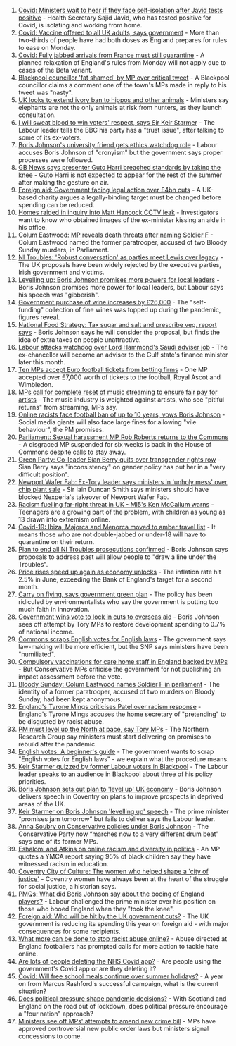 1. [Covid: Ministers wait to hear if they face self-isolation after Javid tests positive](https://www.bbc.co.uk/news/uk-57877373) - Health Secretary Sajid Javid, who has tested positive for Covid, is isolating and working from home.
2. [Covid: Vaccine offered to all UK adults, says government](https://www.bbc.co.uk/news/uk-57876608) - More than two-thirds of people have had both doses as England prepares for rules to ease on Monday.
3. [Covid: Fully jabbed arrivals from France must still quarantine](https://www.bbc.co.uk/news/uk-57869880) - A planned relaxation of England's rules from Monday will not apply due to cases of the Beta variant.
4. [Blackpool councillor 'fat shamed' by MP over critical tweet](https://www.bbc.co.uk/news/uk-england-lancashire-57873811) - A Blackpool councillor claims a comment one of the town's MPs made in reply to his tweet was "nasty".
5. [UK looks to extend ivory ban to hippos and other animals](https://www.bbc.co.uk/news/uk-politics-57867935) - Ministers say elephants are not the only animals at risk from hunters, as they launch consultation.
6. [I will sweat blood to win voters' respect, says Sir Keir Starmer](https://www.bbc.co.uk/news/uk-politics-57848266) - The Labour leader tells the BBC his party has a "trust issue", after talking to some of its ex-voters.
7. [Boris Johnson's university friend gets ethics watchdog role](https://www.bbc.co.uk/news/uk-politics-57860969) - Labour accuses Boris Johnson of "cronyism" but the government says proper processes were followed.
8. [GB News says presenter Guto Harri breached standards by taking the knee](https://www.bbc.co.uk/news/entertainment-arts-57862332) - Guto Harri is not expected to appear for the rest of the summer after making the gesture on air.
9. [Foreign aid: Government facing legal action over £4bn cuts](https://www.bbc.co.uk/news/uk-politics-57860963) - A UK-based charity argues a legally-binding target must be changed before spending can be reduced.
10. [Homes raided in inquiry into Matt Hancock CCTV leak](https://www.bbc.co.uk/news/uk-politics-57853164) - Investigators want to know who obtained images of the ex-minister kissing an aide in his office.
11. [Colum Eastwood: MP reveals death threats after naming Soldier F](https://www.bbc.co.uk/news/uk-northern-ireland-foyle-west-57863054) - Colum Eastwood named the former paratrooper, accused of two Bloody Sunday murders, in Parliament.
12. [NI Troubles: 'Robust conversation' as parties meet Lewis over legacy](https://www.bbc.co.uk/news/uk-northern-ireland-57858073) - The UK proposals have been widely rejected by the executive parties, Irish government and victims.
13. [Levelling up: Boris Johnson promises more powers for local leaders](https://www.bbc.co.uk/news/uk-politics-57844084) - Boris Johnson promises more power for local leaders, but Labour says his speech was "gibberish".
14. [Government purchase of wine increases by £26,000](https://www.bbc.co.uk/news/uk-politics-57848267) - The "self-funding" collection of fine wines was topped up during the pandemic, figures reveal.
15. [National Food Strategy: Tax sugar and salt and prescribe veg, report says](https://www.bbc.co.uk/news/uk-57838103) - Boris Johnson says he will consider the proposal, but finds the idea of extra taxes on people unattractive.
16. [Labour attacks watchdog over Lord Hammond's Saudi adviser job](https://www.bbc.co.uk/news/uk-politics-57850904) - The ex-chancellor will become an adviser to the Gulf state's finance minister later this month.
17. [Ten MPs accept Euro football tickets from betting firms](https://www.bbc.co.uk/news/uk-politics-57848269) - One MP accepted over £7,000 worth of tickets to the football, Royal Ascot and Wimbledon.
18. [MPs call for complete reset of music streaming to ensure fair pay for artists](https://www.bbc.co.uk/news/entertainment-arts-57838473) - The music industry is weighted against artists, who see "pitiful returns" from streaming, MPs say.
19. [Online racists face football ban of up to 10 years, vows Boris Johnson](https://www.bbc.co.uk/news/uk-politics-57837003) - Social media giants will also face large fines for allowing "vile behaviour", the PM promises.
20. [Parliament: Sexual harassment MP Rob Roberts returns to the Commons](https://www.bbc.co.uk/news/uk-wales-politics-57834541) - A disgraced MP suspended for six weeks is back in the House of Commons despite calls to stay away.
21. [Green Party: Co-leader Sian Berry quits over transgender rights row](https://www.bbc.co.uk/news/uk-politics-57840545) - Sian Berry says "inconsistency" on gender policy has put her in a "very difficult position".
22. [Newport Wafer Fab: Ex-Tory leader says ministers in 'unholy mess' over chip plant sale](https://www.bbc.co.uk/news/uk-wales-politics-57820305) - Sir Iain Duncan Smith says ministers should have blocked Nexperia's takeover of Newport Wafer Fab.
23. [Racism fuelling far-right threat in UK - MI5's Ken McCallum warns](https://www.bbc.co.uk/news/uk-57829261) - Teenagers are a growing part of the problem, with children as young as 13 drawn into extremism online.
24. [Covid-19: Ibiza, Majorca and Menorca moved to amber travel list](https://www.bbc.co.uk/news/uk-57839184) - It means those who are not double-jabbed or under-18 will have to quarantine on their return.
25. [Plan to end all NI Troubles prosecutions confirmed](https://www.bbc.co.uk/news/uk-northern-ireland-57829037) - Boris Johnson says proposals to address past will allow people to "draw a line under the Troubles".
26. [Price rises speed up again as economy unlocks](https://www.bbc.co.uk/news/business-57826826) - The inflation rate hit 2.5% in June, exceeding the Bank of England's target for a second month.
27. [Carry on flying, says government green plan](https://www.bbc.co.uk/news/business-57830168) - The policy has been ridiculed by environmentalists who say the government is putting too much faith in innovation.
28. [Government wins vote to lock in cuts to overseas aid](https://www.bbc.co.uk/news/uk-politics-57826111) - Boris Johnson sees off attempt by Tory MPs to restore development spending to 0.7% of national income.
29. [Commons scraps English votes for English laws](https://www.bbc.co.uk/news/uk-politics-57828406) - The government says law-making will be more efficient, but the SNP says ministers have been "humiliated".
30. [Compulsory vaccinations for care home staff in England backed by MPs](https://www.bbc.co.uk/news/uk-57829135) - But Conservative MPs criticise the government for not publishing an impact assessment before the vote.
31. [Bloody Sunday: Colum Eastwood names Soldier F in parliament](https://www.bbc.co.uk/news/uk-northern-ireland-57825284) - The identity of a former paratrooper, accused of two murders on Bloody Sunday, had been kept anonymous.
32. [England's Tyrone Mings criticises Patel over racism response](https://www.bbc.co.uk/news/uk-politics-57778668) - England's Tyrone Mings accuses the home secretary of "pretending" to be disgusted by racist abuse.
33. [PM must level up the North at pace, say Tory MPs](https://www.bbc.co.uk/news/uk-politics-57813975) - The Northern Research Group say ministers must start delivering on promises to rebuild after the pandemic.
34. [English votes: A beginner's guide](https://www.bbc.co.uk/news/uk-politics-33370064) - The government wants to scrap "English votes for English laws" - we explain what the procedure means.
35. [Keir Starmer quizzed by former Labour voters in Blackpool](https://www.bbc.co.uk/news/uk-politics-57849730) - The Labour leader speaks to an audience in Blackpool about three of his policy priorities.
36. [Boris Johnson sets out plan to 'level up' UK economy](https://www.bbc.co.uk/news/uk-politics-57849487) - Boris Johnson delivers speech in Coventry on plans to improve prospects in deprived areas of the UK.
37. [Keir Starmer on Boris Johnson 'levelling up' speech](https://www.bbc.co.uk/news/uk-politics-57849489) - The prime minister “promises jam tomorrow” but fails to deliver says the Labour leader.
38. [Anna Soubry on Conservative policies under Boris Johnson](https://www.bbc.co.uk/news/uk-politics-57849484) - The Conservative Party now “marches now to a very different drum beat” says one of its former MPs.
39. [Eshalomi and Atkins on online racism and diversity in politics](https://www.bbc.co.uk/news/uk-politics-57838597) - An MP quotes a YMCA report saying 95% of black children say they have witnessed racism in education.
40. [Coventry City of Culture: The women who helped shape a 'city of justice'](https://www.bbc.co.uk/news/uk-england-coventry-warwickshire-57555779) - Coventry women have always been at the heart of the struggle for social justice, a historian says.
41. [PMQs: What did Boris Johnson say about the booing of England players?](https://www.bbc.co.uk/news/57837572) - Labour challenged the prime minister over his position on those who booed England when they "took the knee".
42. [Foreign aid: Who will be hit by the UK government cuts?](https://www.bbc.co.uk/news/57362816) - The UK government is reducing its spending this year on foreign aid - with major consequences for some recipients.
43. [What more can be done to stop racist abuse online?](https://www.bbc.co.uk/news/uk-politics-57820048) - Abuse directed at England footballers has prompted calls for more action to tackle hate online.
44. [Are lots of people deleting the NHS Covid app?](https://www.bbc.co.uk/news/57779371) - Are people using the government's Covid app or are they deleting it?
45. [Covid: Will free school meals continue over summer holidays?](https://www.bbc.co.uk/news/explainers-53053337) - A year on from Marcus Rashford's successful campaign, what is the current situation?
46. [Does political pressure shape pandemic decisions?](https://www.bbc.co.uk/news/uk-scotland-scotland-politics-57737414) - With Scotland and England on the road out of lockdown, does political pressure encourage a "four nation" approach?
47. [Ministers see off MPs' attempts to amend new crime bill](https://www.bbc.co.uk/news/uk-politics-57680917) - MPs have approved controversial new public order laws but ministers signal concessions to come.
